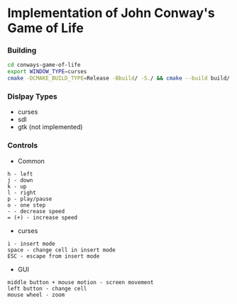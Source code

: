# Implementation of John Conway's Game of Life

### Building
```bash
cd conways-game-of-life
export WINDOW_TYPE=curses
cmake -DCMAKE_BUILD_TYPE=Release -Bbuild/ -S./ && cmake --build build/ -j8
```

### Dislpay Types
- curses
- sdl
- gtk (not implemented)

### Controls
- Common
```
h - left
j - down
k - up
l - right
p - play/pause
o - one step
- - decrease speed
= (+) - increase speed
```
- curses
```
i - insert mode
space - change cell in insert mode
ESC - escape from insert mode
```
- GUI
```
middle button + mouse motion - screen movement
left button - change cell
mouse wheel - zoom
```
